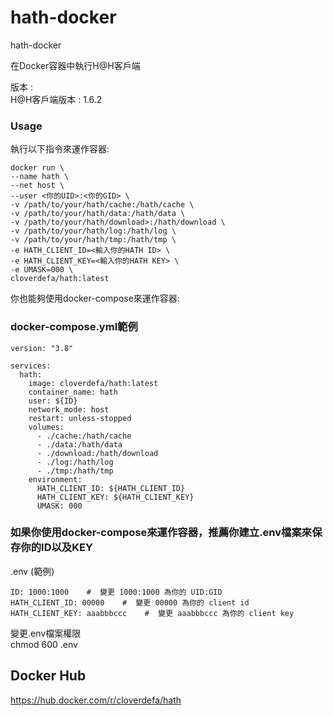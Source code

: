 # hath-docker    
    
hath-docker   

在Docker容器中執行H@H客戶端
   
版本 :   
H@H客戶端版本 : 1.6.2   
   
### Usage  
執行以下指令來運作容器:
```
docker run \
--name hath \
--net host \
--user <你的UID>:<你的GID> \
-v /path/to/your/hath/cache:/hath/cache \
-v /path/to/your/hath/data:/hath/data \ 
-v /path/to/your/hath/download>:/hath/download \
-v /path/to/your/hath/log:/hath/log \
-v /path/to/your/hath/tmp:/hath/tmp \
-e HATH_CLIENT_ID=<輸入你的HATH ID> \
-e HATH_CLIENT_KEY=<輸入你的HATH KEY> \
-e UMASK=000 \
cloverdefa/hath:latest
```

你也能夠使用docker-compose來運作容器:   

### docker-compose.yml範例    
```
version: "3.8"

services:
  hath:  
    image: cloverdefa/hath:latest
    container_name: hath
    user: ${ID}
    network_mode: host
    restart: unless-stopped
    volumes:
      - ./cache:/hath/cache
      - ./data:/hath/data  
      - ./download:/hath/download
      - ./log:/hath/log
      - ./tmp:/hath/tmp
    environment:
      HATH_CLIENT_ID: ${HATH_CLIENT_ID}
      HATH_CLIENT_KEY: ${HATH_CLIENT_KEY}
      UMASK: 000
```

### 如果你使用docker-compose來運作容器，推薦你建立.env檔案來保存你的ID以及KEY   
.env (範例)    

```
ID: 1000:1000    #  變更 1000:1000 為你的 UID:GID
HATH_CLIENT_ID: 00000    #  變更 00000 為你的 client id
HATH_CLIENT_KEY: aaabbbccc    #  變更 aaabbbccc 為你的 client key

```
變更.env檔案權限   
chmod 600 .env   
   
## Docker Hub

https://hub.docker.com/r/cloverdefa/hath
